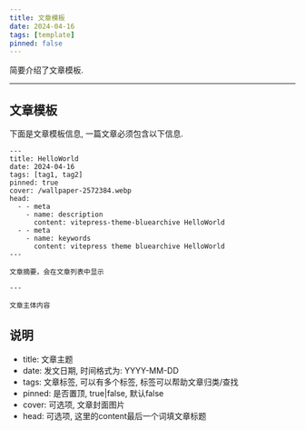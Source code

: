 ```yaml
---
title: 文章模板
date: 2024-04-16
tags: [template]
pinned: false
---
```


简要介绍了文章模板.

---

## 文章模板
下面是文章模板信息, 一篇文章必须包含以下信息.

```template
---
title: HelloWorld
date: 2024-04-16
tags: [tag1, tag2]
pinned: true
cover: /wallpaper-2572384.webp
head:
  - - meta
    - name: description
      content: vitepress-theme-bluearchive HelloWorld
  - - meta
    - name: keywords
      content: vitepress theme bluearchive HelloWorld
---

文章摘要，会在文章列表中显示

---

文章主体内容

```

## 说明
- title: 文章主题
- date: 发文日期, 时间格式为: YYYY-MM-DD
- tags: 文章标签, 可以有多个标签, 标签可以帮助文章归类/查找
- pinned: 是否置顶, true|false, 默认false
- cover: 可选项, 文章封面图片
- head: 可选项, 这里的content最后一个词填文章标题





